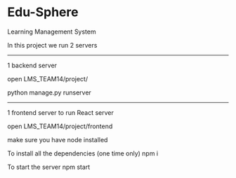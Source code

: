 # Edu-Sphere
Learning Management System


In this project we run 2 servers

----------------------------------------
1 backend server 

open LMS_TEAM14/project/

python manage.py runserver

----------------------------------------
1 frontend server 
to run React server

open LMS_TEAM14/project/frontend

make sure you have node installed

To install all the dependencies   (one time only)
npm i 

To start the server
npm start
